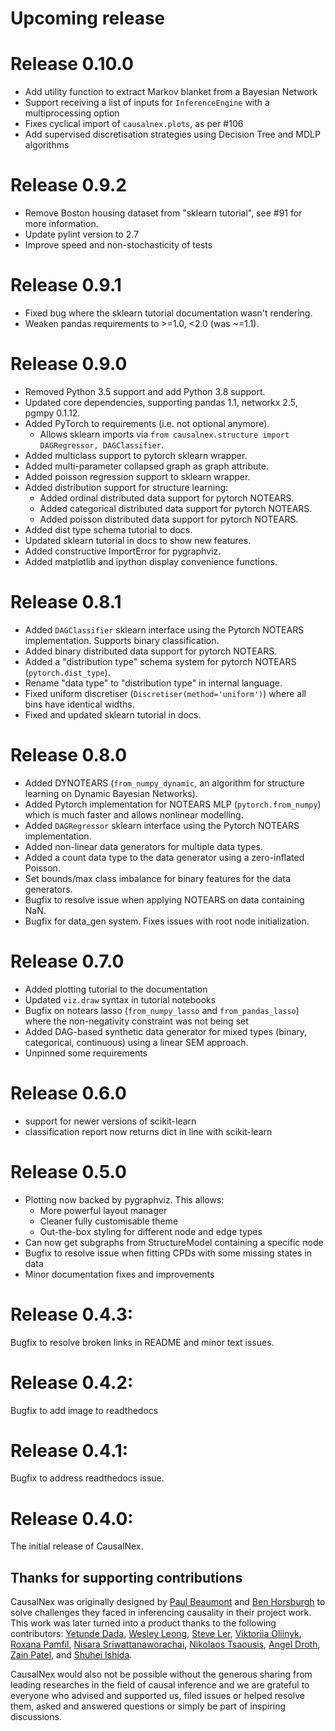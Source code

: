 # Upcoming release

# Release 0.10.0
* Add utility function to extract Markov blanket from a Bayesian Network
* Support receiving a list of inputs for `InferenceEngine` with a multiprocessing option
* Fixes cyclical import of `causalnex.plots`, as per #106
* Add supervised discretisation strategies using Decision Tree and MDLP algorithms


# Release 0.9.2
* Remove Boston housing dataset from "sklearn tutorial", see #91 for more information.
* Update pylint version to 2.7
* Improve speed and non-stochasticity of tests

# Release 0.9.1
* Fixed bug where the sklearn tutorial documentation wasn't rendering.
* Weaken pandas requirements to >=1.0, <2.0 (was ~=1.1).

# Release 0.9.0
* Removed Python 3.5 support and add Python 3.8 support.
* Updated core dependencies, supporting pandas 1.1, networkx 2.5, pgmpy 0.1.12.
* Added PyTorch to requirements (i.e. not optional anymore).
  * Allows sklearn imports via `from causalnex.structure import DAGRegressor, DAGClassifier`.
* Added multiclass support to pytorch sklearn wrapper.
* Added multi-parameter collapsed graph as graph attribute.
* Added poisson regression support to sklearn wrapper.
* Added distribution support for structure learning:
  * Added ordinal distributed data support for pytorch NOTEARS.
  * Added categorical distributed data support for pytorch NOTEARS.
  * Added poisson distributed data support for pytorch NOTEARS.
* Added dist type schema tutorial to docs.
* Updated sklearn tutorial in docs to show new features.
* Added constructive ImportError for pygraphviz.
* Added matplotlib and ipython display convenience functions.

# Release 0.8.1

* Added `DAGClassifier` sklearn interface using the Pytorch NOTEARS implementation. Supports binary classification.
* Added binary distributed data support for pytorch NOTEARS.
* Added a "distribution type" schema system for pytorch NOTEARS (`pytorch.dist_type`).
* Rename "data type" to "distribution type" in internal language.
* Fixed uniform discretiser (`Discretiser(method='uniform')`) where all bins have identical widths.
* Fixed and updated sklearn tutorial in docs.

# Release 0.8.0

* Added DYNOTEARS (`from_numpy_dynamic`, an algorithm for structure learning on Dynamic Bayesian Networks).
* Added Pytorch implementation for NOTEARS MLP (`pytorch.from_numpy`) which is much faster and allows nonlinear modelling.
* Added `DAGRegressor` sklearn interface using the Pytorch NOTEARS implementation.
* Added non-linear data generators for multiple data types.
* Added a count data type to the data generator using a zero-inflated Poisson.
* Set bounds/max class imbalance for binary features for the data generators.
* Bugfix to resolve issue when applying NOTEARS on data containing NaN.
* Bugfix for data_gen system. Fixes issues with root node initialization.

# Release 0.7.0

* Added plotting tutorial to the documentation
* Updated `viz.draw` syntax in tutorial notebooks
* Bugfix on notears lasso (`from_numpy_lasso` and `from_pandas_lasso`) where the non-negativity constraint was not being set
* Added DAG-based synthetic data generator for mixed types (binary, categorical, continuous) using a linear SEM approach.
* Unpinned some requirements

# Release 0.6.0

* support for newer versions of scikit-learn
* classification report now returns dict in line with scikit-learn

# Release 0.5.0

* Plotting now backed by pygraphviz. This allows:
   * More powerful layout manager
   * Cleaner fully customisable theme
   * Out-the-box styling for different node and edge types
* Can now get subgraphs from StructureModel containing a specific node
* Bugfix to resolve issue when fitting CPDs with some missing states in data
* Minor documentation fixes and improvements

# Release 0.4.3:

Bugfix to resolve broken links in README and minor text issues.

# Release 0.4.2:

Bugfix to add image to readthedocs

# Release 0.4.1:

Bugfix to address readthedocs issue.

# Release 0.4.0:

The initial release of CausalNex.

## Thanks for supporting contributions
CausalNex was originally designed by [Paul Beaumont](https://www.linkedin.com/in/pbeaumont/) and [Ben Horsburgh](https://www.linkedin.com/in/benhorsburgh/) to solve challenges they faced in inferencing causality in their project work. This work was later turned into a product thanks to the following contributors:
[Yetunde Dada](https://github.com/yetudada), [Wesley Leong](https://www.linkedin.com/in/wesleyleong/), [Steve Ler](https://www.linkedin.com/in/song-lim-steve-ler-380366106/), [Viktoriia Oliinyk](https://www.linkedin.com/in/victoria-oleynik/), [Roxana Pamfil](https://www.linkedin.com/in/roxana-pamfil-1192053b/), [Nisara Sriwattanaworachai](https://www.linkedin.com/in/nisara-sriwattanaworachai-795b357/), [Nikolaos Tsaousis](https://www.linkedin.com/in/ntsaousis/), [Angel Droth](https://www.linkedin.com/in/angeldroth/), [Zain Patel](https://www.linkedin.com/in/zain-patel/), and [Shuhei Ishida](https://www.linkedin.com/in/shuhei-i/).

CausalNex would also not be possible without the generous sharing from leading researches in the field of causal inference and we are grateful to everyone who advised and supported us, filed issues or helped resolve them, asked and answered questions or simply be part of inspiring discussions.
